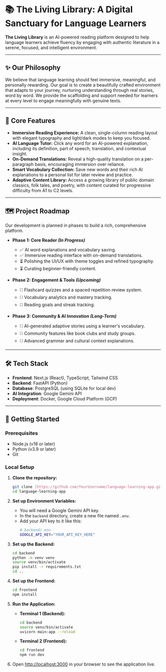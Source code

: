 # 📚 The Living Library: A Digital Sanctuary for Language Learners

**The Living Library** is an AI-powered reading platform designed to help language learners achieve fluency by engaging with authentic literature in a serene, focused, and intelligent environment.

---

## ✨ Our Philosophy

We believe that language learning should feel immersive, meaningful, and personally rewarding. Our goal is to create a beautifully crafted environment that adapts to your journey, nurturing understanding through real stories, word by word. We provide the scaffolding and support needed for learners at every level to engage meaningfully with genuine texts.

---

## 📖 Core Features

- **Immersive Reading Experience:** A clean, single-column reading layout with elegant typography and light/dark modes to keep you focused.
- **AI Language Tutor:** Click any word for an AI-powered explanation, including its definition, part of speech, translation, and contextual insight.
- **On-Demand Translations:** Reveal a high-quality translation on a per-paragraph basis, encouraging immersion over reliance.
- **Smart Vocabulary Collection:** Save new words and their rich AI explanations to a personal list for later review and practice.
- **Adaptive Content Library:** Access a growing library of public domain classics, folk tales, and poetry, with content curated for progressive difficulty from A1 to C2 levels.

---

## 🗺️ Project Roadmap

Our development is planned in phases to build a rich, comprehensive platform.

- **Phase 1: Core Reader _(In Progress)_**

  - ✅ AI word explanations and vocabulary saving.
  - ✅ Immersive reading interface with on-demand translations.
  - ⏳ Polishing the UI/UX with theme toggles and refined typography.
  - ⏳ Curating beginner-friendly content.

- **Phase 2: Engagement & Tools _(Upcoming)_**

  - ◻️ Flashcard quizzes and a spaced repetition review system.
  - ◻️ Vocabulary analytics and mastery tracking.
  - ◻️ Reading goals and streak tracking.

- **Phase 3: Community & AI Innovation _(Long-Term)_**
  - ◻️ AI-generated adaptive stories using a learner's vocabulary.
  - ◻️ Community features like book clubs and study groups.
  - ◻️ Advanced grammar and cultural context explanations.

---

## 🛠️ Tech Stack

- **Frontend**: Next.js (React), TypeScript, Tailwind CSS
- **Backend**: FastAPI (Python)
- **Database**: PostgreSQL (using SQLite for local dev)
- **AI Integration**: Google Gemini API
- **Deployment**: Docker, Google Cloud Platform (GCP)

---

## 🚀 Getting Started

### Prerequisites

- Node.js (v18 or later)
- Python (v3.9 or later)
- Git

### Local Setup

1.  **Clone the repository:**

    ```bash
    git clone [https://github.com/YourUsername/language-learning-app.git](https://github.com/YourUsername/language-learning-app.git)
    cd language-learning-app
    ```

2.  **Set up Environment Variables:**

    - You will need a Google Gemini API key.
    - In the `backend` directory, create a new file named `.env`.
    - Add your API key to it like this:
      ```bash
      # backend/.env
      GOOGLE_API_KEY="YOUR_API_KEY_HERE"
      ```

3.  **Set up the Backend:**

    ```bash
    cd backend
    python -m venv venv
    source venv/bin/activate
    pip install -r requirements.txt
    cd ..
    ```

4.  **Set up the Frontend:**

    ```bash
    cd frontend
    npm install
    ```

5.  **Run the Application:**

    - **Terminal 1 (Backend):**
      ```bash
      cd backend
      source venv/bin/activate
      uvicorn main:app --reload
      ```
    - **Terminal 2 (Frontend):**
      ```bash
      cd frontend
      npm run dev
      ```

6.  Open [http://localhost:3000](http://localhost:3000) in your browser to see the application live.
